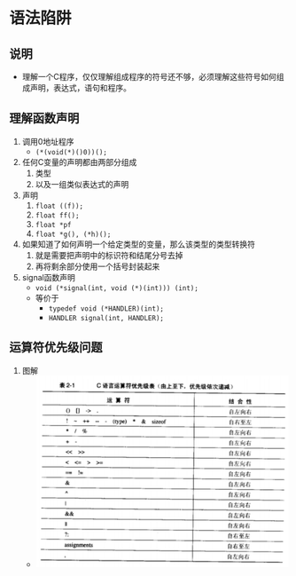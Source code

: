 # 语法陷阱

## 说明

* 理解一个C程序，仅仅理解组成程序的符号还不够，必须理解这些符号如何组成声明，表达式，语句和程序。

## 理解函数声明

1. 调用0地址程序
   * `(*(void(*)()0))();`
2. 任何C变量的声明都由两部分组成
   1. 类型
   2. 以及一组类似表达式的声明
3. 声明 
   1. `float ((f));`
   2. `float ff();`
   3. `float *pf`
   4. `float *g(), (*h)();`
4. 如果知道了如何声明一个给定类型的变量，那么该类型的类型转换符
   1. 就是需要把声明中的标识符和结尾分号去掉
   2. 再将剩余部分使用一个括号封装起来
5. signal函数声明
   * `void (*signal(int, void (*)(int))) (int);`
   * 等价于
     * `typedef void (*HANDLER)(int);`
     * `HANDLER signal(int, HANDLER);`

## 运算符优先级问题

1. 图解
   * ![](img/01_c优先级.png)